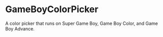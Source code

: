 # GameBoyColorPicker
A color picker that runs on Super Game Boy, Game Boy Color, and Game Boy Advance.
